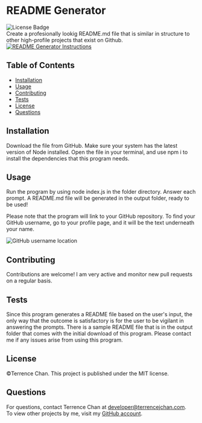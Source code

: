 # README Generator
![License Badge](https://img.shields.io/badge/License-MIT-green.svg)  
Create a profesionally lookig README.md file that is similar in structure to other high-profile projects that exist on Github.  
[![README Generator Instructions](http://img.youtube.com/vi/K6s1dhf-iCg/0.jpg)](http://www.youtube.com/watch?v=K6s1dhf-iCg "README Generator Instructions")

## Table of Contents
* [Installation](#installation)
* [Usage](#usage)
* [Contributing](#contributing)
* [Tests](#tests)
* [License](#license)
* [Questions](#questions)
## Installation
Download the file from GitHub. Make sure your system has the latest version of Node installed. Open the file in your terminal, and use npm i to install the dependencies that this program needs.
## Usage
Run the program by using node index.js in the folder directory. Answer each prompt. A README.md file will be generated in the output folder, ready to be used!

Please note that the program will link to your GitHub repository. To find your GitHub username, go to your profile page, and it will be the text underneath your name.

![GitHub username location](https://user-images.githubusercontent.com/11519585/107176509-970e2280-699d-11eb-8ec0-6026dbc9daf2.jpg)
## Contributing
Contributions are welcome! I am very active and monitor new pull requests on a regular basis.
## Tests
Since this program generates a README file based on the user's input, the only way that the outcome is satisfactory is for the user to be vigilant in answering the prompts. There is a sample README file that is in the output folder that comes with the initial download of this program. Please contact me if any issues arise from using this program.
## License
©Terrence Chan. This project is published under the MIT license.
## Questions
For questions, contact Terrence Chan at developer@terrencejchan.com.  
        To view other projects by me, visit my [GitHub account](https://github.com/TerrenceJChan).
